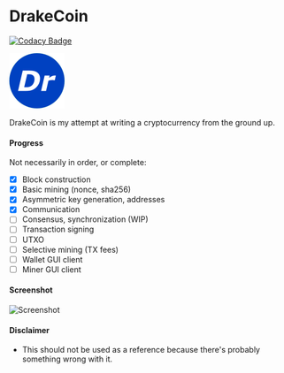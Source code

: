 # DrakeCoin

[![Codacy Badge](https://api.codacy.com/project/badge/Grade/08bd440505384869b9e5bbe23137a70c)](https://www.codacy.com/app/ihatecsv/DrakeCoin?utm_source=github.com&amp;utm_medium=referral&amp;utm_content=ihatecsv/DrakeCoin&amp;utm_campaign=Badge_Grade)

![DrakeCoin](https://raw.githubusercontent.com/ihatecsv/DrakeCoin/master/drakecoin.png)

DrakeCoin is my attempt at writing a cryptocurrency from the ground up.

#### Progress
Not necessarily in order, or complete:
- [x] Block construction
- [x] Basic mining (nonce, sha256)
- [x] Asymmetric key generation, addresses
- [x] Communication
- [ ] Consensus, synchronization (WIP)
- [ ] Transaction signing
- [ ] UTXO
- [ ] Selective mining (TX fees)
- [ ] Wallet GUI client
- [ ] Miner GUI client

#### Screenshot
![Screenshot](https://i.imgur.com/3ua9DTW.png)

#### Disclaimer
* This should not be used as a reference because there's probably something wrong with it.

